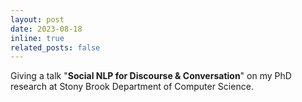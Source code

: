 ```yaml
---
layout: post
date: 2023-08-18 
inline: true
related_posts: false
---
```


Giving a talk "**Social NLP for Discourse & Conversation**" on my PhD research at Stony Brook Department of Computer Science.